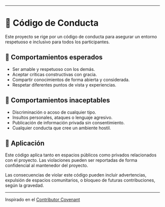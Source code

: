 
---

# 🤝 Código de Conducta

Este proyecto se rige por un código de conducta para asegurar un entorno respetuoso e inclusivo para todos los participantes.

## 💬 Comportamientos esperados

- Ser amable y respetuoso con los demás.
- Aceptar críticas constructivas con gracia.
- Compartir conocimientos de forma abierta y considerada.
- Respetar diferentes puntos de vista y experiencias.

## 🚫 Comportamientos inaceptables

- Discriminación o acoso de cualquier tipo.
- Insultos personales, ataques o lenguaje agresivo.
- Publicación de información privada sin consentimiento.
- Cualquier conducta que cree un ambiente hostil.

## 📣 Aplicación

Este código aplica tanto en espacios públicos como privados relacionados con el proyecto. Las violaciones pueden ser reportadas de forma confidencial al mantenedor del proyecto.

Las consecuencias de violar este código pueden incluir advertencias, expulsión de espacios comunitarios, o bloqueo de futuras contribuciones, según la gravedad.

---

Inspirado en el [Contributor Covenant](https://www.contributor-covenant.org/)
